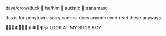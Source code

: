dave/crow/duck 🐛 he/him 🐌 autistic 🦗 transmasc

this is for ponytown. sorry coders. does anyone even read these anyways

🐌🦗🐞🪲🐝🐜🐛🪳🕷️🦟🪰🪱 LOOK AT MY BUGS BOY
